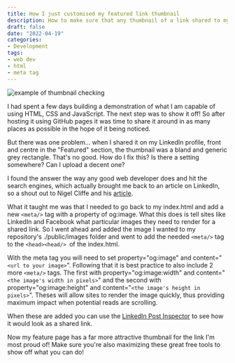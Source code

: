 ```yaml
---
title: How I just customised my featured link thumbnail
description: How to make sure that any thumbnail of a link shared to my page looked how I wanted it to.
draft: false
date: "2022-04-19"
categories:
- Development
tags:
- web dev
- html
- meta tag
---
```


![example of thumbnail checking](/images/enkle-thumb.png)

I had spent a few days building a demonstration of what I am capable of using HTML, CSS and JavaScript. The next step was to show it off! So after hosting it using GitHub pages it was time to share it around in as many places as possible in the hope of it being noticed.

But there was one problem... when I shared it on my LinkedIn profile, front and centre in the "Featured" section, the thumbnail was a bland and generic grey rectangle. That's no good. How do I fix this? Is there a setting somewhere? Can I upload a decent one?

I found the answer the way any good web developer does and hit the search engines, which actually brought me back to an article on LinkedIn, so a shout out to Nigel Cliffe and his [article](https://www.linkedin.com/pulse/where-does-linkedin-get-your-thumbnail-pageblog-post-title-cliffe).

What it taught me was that I needed to go back to my index.html and add a new `<meta/>` tag with a property of og:image. What this does is tell sites like LinkedIn and Facebook what particular images they need to render for a shared link. So I went ahead and added the image I wanted to my repository's ./public/images folder and went to add the needed `<meta/>` tag to the `<head><head/> `of the index.html.

With the meta tag you will need to set property="og:image" and content="`<url to your image>`". Following that it is best practice to also include 2 more `<meta/>` tags. The first with property="og:image:width" and content="`<the image's width in pixels>`" and the second with property="og:image:height" and content="`<the image's height in pixels>`". Theses will allow sites to render the image quickly, thus providing maximum impact when potential reads are scrolling.

When these are added you can use the [LinkedIn Post Inspector](https://www.linkedin.com/post-inspector/) to see how it would look as a shared link.

Now my feature page has a far more attractive thumbnail for the link I'm most proud of! Make sure you're also maximizing these great free tools to show off what you can do!

